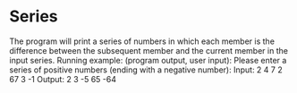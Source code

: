 # Series
The program will print a series of numbers in which each member is the difference between the subsequent member and the current member in the input series.
Running example: (program output, user input):
Please enter a series of positive numbers (ending with a negative number):
Input: 2 4 7 2 67 3 -1
Output: 2 3 -5 65 -64
